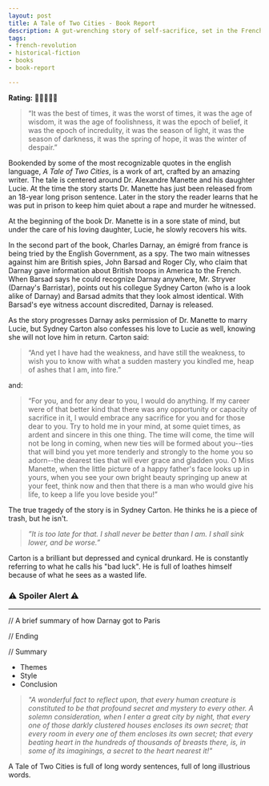 ```yaml
---
layout: post
title: A Tale of Two Cities - Book Report
description: A gut-wrenching story of self-sacrifice, set in the French Revolution.
tags:
- french-revolution
- historical-fiction
- books
- book-report

---
```

**Rating:** 🌟🌟🌟🌟🌟

> “It was the best of times, it was the worst of times, it was the age of wisdom, it was the age of foolishness, it was the epoch of belief, it was the epoch of incredulity, it was the season of light, it was the season of darkness, it was the spring of hope, it was the winter of despair.”

Bookended by some of the most recognizable quotes in the english language,  _A Tale of Two Cities_, is a work of art, crafted by an amazing writer.  The tale is centered around Dr. Alexandre Manette and his daughter Lucie.  At the time the story starts Dr. Manette has just been released from an 18-year long prison sentence. Later in the story the reader learns that he was put in prison to keep him quiet about a rape and murder he witnessed.

At the beginning of the book Dr. Manette is in a sore state of mind, but under the care of his loving daughter, Lucie, he slowly recovers his wits.

In the second part of the book, Charles Darnay, an émigré from france is being tried by the English Government, as a spy. The two main witnesses against him are British spies, John Barsad and Roger Cly, who claim that Darnay gave information about British troops in America to the French. When Barsad says he could recognize Darnay anywhere, Mr. Stryver (Darnay's Barristar), points out his collegue Sydney Carton (who is a look alike of Darnay) and Barsad admits that they look almost identical. With Barsad's eye witness account discredited, Darnay is released.

As the story progresses Darnay asks permission of Dr. Manette to marry Lucie, but Sydney Carton also confesses his love to Lucie as well, knowing she will not love him in return.  Carton said:

> “‎And yet I have had the weakness, and have still the weakness, to wish you to know with what a sudden mastery you kindled me, heap of ashes that I am, into fire.”

and:

> “For you, and for any dear to you, I would do anything. If my career were of that better kind that there was any opportunity or capacity of sacrifice in it, I would embrace any sacrifice for you and for those dear to you. Try to hold me in your mind, at some quiet times, as ardent and sincere in this one thing. The time will come, the time will not be long in coming, when new ties will be formed about you--ties that will bind you yet more tenderly and strongly to the home you so adorn--the dearest ties that will ever grace and gladden you. O Miss Manette, when the little picture of a happy father's face looks up in yours, when you see your own bright beauty springing up anew at your feet, think now and then that there is a man who would give his life, to keep a life you love beside you!”

The true tragedy of the story is in Sydney Carton. He thinks he is a piece of trash, but he isn't. 

> _”It is too late for that. I shall never be better than I am. I shall sink lower, and be worse.”_

Carton is  a brilliant but depressed and cynical drunkard. He is constantly referring to what he calls his "bad luck".  He is full of loathes himself because of what he sees as a wasted life.

### ⚠ **Spoiler Alert** ⚠

***

  
// A brief summary of how Darnay got to Paris

// Ending

// Summary

* Themes
* Style
* Conclusion

> _"A wonderful fact to reflect upon, that every human creature is constituted to be that profound secret and mystery to every other. A solemn consideration, when I enter a great city by night, that every one of those darkly clustered houses encloses its own secret; that every room in every one of them encloses its own secret; that every beating heart in the hundreds of thousands of breasts there, is, in some of its imaginings, a secret to the heart nearest it!"_

A Tale of Two Cities is full of long wordy sentences, full of long illustrious words.